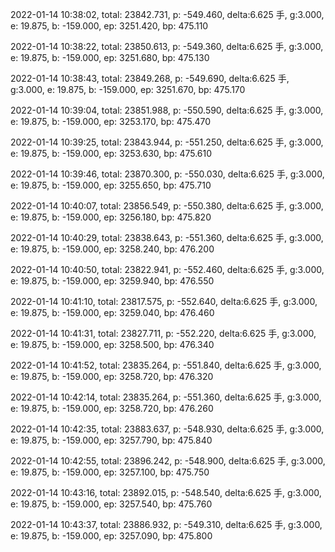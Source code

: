 2022-01-14 10:38:02, total: 23842.731, p: -549.460, delta:6.625 手, g:3.000, e: 19.875, b: -159.000, ep: 3251.420, bp: 475.110

2022-01-14 10:38:22, total: 23850.613, p: -549.360, delta:6.625 手, g:3.000, e: 19.875, b: -159.000, ep: 3251.680, bp: 475.130

2022-01-14 10:38:43, total: 23849.268, p: -549.690, delta:6.625 手, g:3.000, e: 19.875, b: -159.000, ep: 3251.670, bp: 475.170

2022-01-14 10:39:04, total: 23851.988, p: -550.590, delta:6.625 手, g:3.000, e: 19.875, b: -159.000, ep: 3253.170, bp: 475.470

2022-01-14 10:39:25, total: 23843.944, p: -551.250, delta:6.625 手, g:3.000, e: 19.875, b: -159.000, ep: 3253.630, bp: 475.610

2022-01-14 10:39:46, total: 23870.300, p: -550.030, delta:6.625 手, g:3.000, e: 19.875, b: -159.000, ep: 3255.650, bp: 475.710

2022-01-14 10:40:07, total: 23856.549, p: -550.380, delta:6.625 手, g:3.000, e: 19.875, b: -159.000, ep: 3256.180, bp: 475.820

2022-01-14 10:40:29, total: 23838.643, p: -551.360, delta:6.625 手, g:3.000, e: 19.875, b: -159.000, ep: 3258.240, bp: 476.200

2022-01-14 10:40:50, total: 23822.941, p: -552.460, delta:6.625 手, g:3.000, e: 19.875, b: -159.000, ep: 3259.940, bp: 476.550

2022-01-14 10:41:10, total: 23817.575, p: -552.640, delta:6.625 手, g:3.000, e: 19.875, b: -159.000, ep: 3259.040, bp: 476.460

2022-01-14 10:41:31, total: 23827.711, p: -552.220, delta:6.625 手, g:3.000, e: 19.875, b: -159.000, ep: 3258.500, bp: 476.340

2022-01-14 10:41:52, total: 23835.264, p: -551.840, delta:6.625 手, g:3.000, e: 19.875, b: -159.000, ep: 3258.720, bp: 476.320

2022-01-14 10:42:14, total: 23835.264, p: -551.360, delta:6.625 手, g:3.000, e: 19.875, b: -159.000, ep: 3258.720, bp: 476.260

2022-01-14 10:42:35, total: 23883.637, p: -548.930, delta:6.625 手, g:3.000, e: 19.875, b: -159.000, ep: 3257.790, bp: 475.840

2022-01-14 10:42:55, total: 23896.242, p: -548.900, delta:6.625 手, g:3.000, e: 19.875, b: -159.000, ep: 3257.100, bp: 475.750

2022-01-14 10:43:16, total: 23892.015, p: -548.540, delta:6.625 手, g:3.000, e: 19.875, b: -159.000, ep: 3257.540, bp: 475.760

2022-01-14 10:43:37, total: 23886.932, p: -549.310, delta:6.625 手, g:3.000, e: 19.875, b: -159.000, ep: 3257.090, bp: 475.800